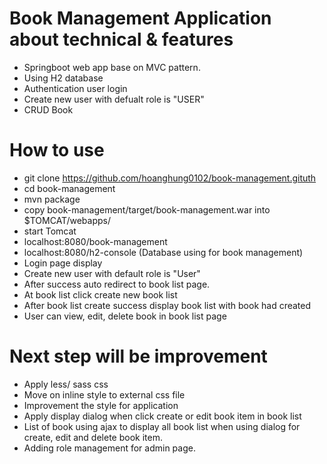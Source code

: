 # Book Management Application about technical & features
 - Springboot web app base on MVC pattern.
 - Using H2 database
 - Authentication user login
 - Create new user with defualt role is "USER"
 - CRUD Book
 
# How to use 
 - git clone https://github.com/hoanghung0102/book-management.gituth
 - cd book-management
 - mvn package
 - copy book-management/target/book-management.war into $TOMCAT/webapps/
 - start Tomcat
 - localhost:8080/book-management
 - localhost:8080/h2-console (Database using for book management)
 - Login page display
 - Create new user with default role is "User"
 - After success auto redirect to book list page.
 - At book list click create new book list
 - After book list create success display book list with book had created
 - User can view, edit, delete book in book list page
 
 # Next step will be improvement
 - Apply less/ sass css
 - Move on inline style to external css file
 - Improvement the style for application
 - Apply display dialog when click create or edit book item in book list
 - List of book using ajax to display all book list when using dialog for create, edit and delete book item.
 - Adding role management for admin page.
 
 
